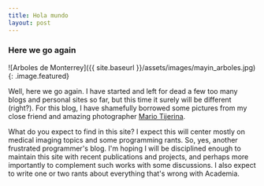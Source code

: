 ```yaml
---
title: Hola mundo
layout: post
---
```


### Here we go again

![Arboles de Monterrey]({{ site.baseurl }}/assets/images/mayin_arboles.jpg)
{: .image.featured}


Well, here we go again. I have started and left for dead a few too many blogs and personal sites so far, but this time it surely will be different (right?). For this blog, I have shamefully borrowed some pictures from my close friend and amazing photographer [Mario Tijerina](http://www.mariotijerina.com "Mario Tijerina").    
  

What do you expect to find in this site? I expect this will center mostly on medical imaging topics and some programming rants. So, yes, another frustrated programmer's blog. I'm hoping I will be disciplined enough to maintain this site with recent publications and projects, and perhaps more importantly to complement such works with some discussions. I also expect to write one or two rants about everything that's wrong with Academia. 